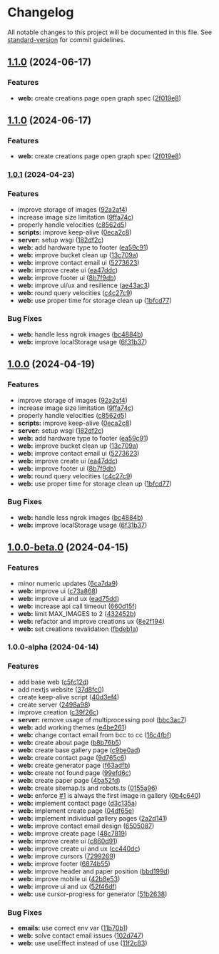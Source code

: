 # Changelog

All notable changes to this project will be documented in this file. See [standard-version](https://github.com/conventional-changelog/standard-version) for commit guidelines.

## [1.1.0](https://github.com/ojpbarbosa/particles-on-canvas/compare/v1.0.1...v1.1.0) (2024-06-17)


### Features

* **web:** create creations page open graph spec ([2f019e8](https://github.com/ojpbarbosa/particles-on-canvas/commit/2f019e8dc5825759b58a56735a38a15f06b67588))

## [1.1.0](https://github.com/ojpbarbosa/particles-on-canvas/compare/v1.0.1...v1.1.0) (2024-06-17)


### Features

* **web:** create creations page open graph spec ([2f019e8](https://github.com/ojpbarbosa/particles-on-canvas/commit/2f019e8dc5825759b58a56735a38a15f06b67588))

### [1.0.1](https://github.com/ojpbarbosa/particles-on-canvas/compare/v1.0.0-beta.0...v1.0.1) (2024-04-23)


### Features

* improve storage of images ([92a2af4](https://github.com/ojpbarbosa/particles-on-canvas/commit/92a2af4f72c08264fbb0808d8fcec280416ac874))
* increase image size limitation ([9ffa74c](https://github.com/ojpbarbosa/particles-on-canvas/commit/9ffa74c530484620b3143fc1b75b12cb789621c4))
* properly handle velocities ([c8562d5](https://github.com/ojpbarbosa/particles-on-canvas/commit/c8562d5b3df0e41eaa8ca053e1fcfdea82cc498d))
* **scripts:** improve keep-alive ([0eca2c8](https://github.com/ojpbarbosa/particles-on-canvas/commit/0eca2c80f6a1a4f9f8ed9c23450e15fecb077cc6))
* **server:** setup wsgi ([182df2c](https://github.com/ojpbarbosa/particles-on-canvas/commit/182df2c58c553511abf371769dc9fa0701fb356f))
* **web:** add hardware type to footer ([ea59c91](https://github.com/ojpbarbosa/particles-on-canvas/commit/ea59c9118ae1dda4560049451fd6bb4b68854d87))
* **web:** improve bucket clean up ([13c709a](https://github.com/ojpbarbosa/particles-on-canvas/commit/13c709a5bc64ee751160b82c6771468fd82a1305))
* **web:** improve contact email ui ([5273623](https://github.com/ojpbarbosa/particles-on-canvas/commit/5273623a3420cb76b29015f3849ecf3ed5f75286))
* **web:** improve create ui ([ea47ddc](https://github.com/ojpbarbosa/particles-on-canvas/commit/ea47ddc31d7275ac0eacb44806fe1fd575ae8e2c))
* **web:** improve footer ui ([8b7f9db](https://github.com/ojpbarbosa/particles-on-canvas/commit/8b7f9dbe805ccc83ab79ba3fb249d57fdbb009fd))
* **web:** improve ui/ux and resilience ([ae43ac3](https://github.com/ojpbarbosa/particles-on-canvas/commit/ae43ac35409c359e671bd8d02912846e5538159a))
* **web:** round query velocities ([c4c27c9](https://github.com/ojpbarbosa/particles-on-canvas/commit/c4c27c9a3d4b61e86a391a92cd27db19124091b1))
* **web:** use proper time for storage clean up ([1bfcd77](https://github.com/ojpbarbosa/particles-on-canvas/commit/1bfcd7721a293e8f508761a04f4af724783b31e1))


### Bug Fixes

* **web:** handle less ngrok images ([bc4884b](https://github.com/ojpbarbosa/particles-on-canvas/commit/bc4884b7d30aee4b1b72dbd34181b3d40df152f5))
* **web:** improve localStorage usage ([6f31b37](https://github.com/ojpbarbosa/particles-on-canvas/commit/6f31b3718c1ff10f1b97df670f05880f500374d3))

## [1.0.0](https://github.com/ojpbarbosa/particles-on-canvas/compare/v1.0.0-beta.0...v1.0.0) (2024-04-19)


### Features

* improve storage of images ([92a2af4](https://github.com/ojpbarbosa/particles-on-canvas/commit/92a2af4f72c08264fbb0808d8fcec280416ac874))
* increase image size limitation ([9ffa74c](https://github.com/ojpbarbosa/particles-on-canvas/commit/9ffa74c530484620b3143fc1b75b12cb789621c4))
* properly handle velocities ([c8562d5](https://github.com/ojpbarbosa/particles-on-canvas/commit/c8562d5b3df0e41eaa8ca053e1fcfdea82cc498d))
* **scripts:** improve keep-alive ([0eca2c8](https://github.com/ojpbarbosa/particles-on-canvas/commit/0eca2c80f6a1a4f9f8ed9c23450e15fecb077cc6))
* **server:** setup wsgi ([182df2c](https://github.com/ojpbarbosa/particles-on-canvas/commit/182df2c58c553511abf371769dc9fa0701fb356f))
* **web:** add hardware type to footer ([ea59c91](https://github.com/ojpbarbosa/particles-on-canvas/commit/ea59c9118ae1dda4560049451fd6bb4b68854d87))
* **web:** improve bucket clean up ([13c709a](https://github.com/ojpbarbosa/particles-on-canvas/commit/13c709a5bc64ee751160b82c6771468fd82a1305))
* **web:** improve contact email ui ([5273623](https://github.com/ojpbarbosa/particles-on-canvas/commit/5273623a3420cb76b29015f3849ecf3ed5f75286))
* **web:** improve create ui ([ea47ddc](https://github.com/ojpbarbosa/particles-on-canvas/commit/ea47ddc31d7275ac0eacb44806fe1fd575ae8e2c))
* **web:** improve footer ui ([8b7f9db](https://github.com/ojpbarbosa/particles-on-canvas/commit/8b7f9dbe805ccc83ab79ba3fb249d57fdbb009fd))
* **web:** round query velocities ([c4c27c9](https://github.com/ojpbarbosa/particles-on-canvas/commit/c4c27c9a3d4b61e86a391a92cd27db19124091b1))
* **web:** use proper time for storage clean up ([1bfcd77](https://github.com/ojpbarbosa/particles-on-canvas/commit/1bfcd7721a293e8f508761a04f4af724783b31e1))


### Bug Fixes

* **web:** handle less ngrok images ([bc4884b](https://github.com/ojpbarbosa/particles-on-canvas/commit/bc4884b7d30aee4b1b72dbd34181b3d40df152f5))
* **web:** improve localStorage usage ([6f31b37](https://github.com/ojpbarbosa/particles-on-canvas/commit/6f31b3718c1ff10f1b97df670f05880f500374d3))

## [1.0.0-beta.0](https://github.com/ojpbarbosa/particles-on-canvas/compare/v1.1.0...v1.0.0-beta.0) (2024-04-15)


### Features

* minor numeric updates ([6ca7da9](https://github.com/ojpbarbosa/particles-on-canvas/commit/6ca7da94aafad9b7ce155c3b9d899881d22f15dc))
* **web:** improve ui ([c73a868](https://github.com/ojpbarbosa/particles-on-canvas/commit/c73a8682fcf3870a62e0454d2fa744d000d3755b))
* **web:** improve ui and ux ([ead75dd](https://github.com/ojpbarbosa/particles-on-canvas/commit/ead75dd332cd475cbf1414fc73cd67aca6ab536e))
* **web:** increase api call timeout ([660d15f](https://github.com/ojpbarbosa/particles-on-canvas/commit/660d15f5ffa3db1837d902f1589cf6d4c075c51e))
* **web:** limit MAX_IMAGES to 2 ([432452b](https://github.com/ojpbarbosa/particles-on-canvas/commit/432452b159f41023e0415e6a3ef51fb6cad9ebdf))
* **web:** refactor and improve creations ux ([8e2f194](https://github.com/ojpbarbosa/particles-on-canvas/commit/8e2f1948572ffab911779d621dfb02541b37f80e))
* **web:** set creations revalidation ([fbdeb1a](https://github.com/ojpbarbosa/particles-on-canvas/commit/fbdeb1a064a68eea9f64da94fb96f00fd5d13acf))

### 1.0.0-alpha (2024-04-14)

### Features

- add base web ([c5fc12d](https://github.com/ojpbarbosa/particles-on-canvas/commit/c5fc12d4aac843bf88f48d8cdb771671f0c4e99d))
- add nextjs website ([37d8fc0](https://github.com/ojpbarbosa/particles-on-canvas/commit/37d8fc02439f33e47eddea98a0e7e1c8cb105015))
- create keep-alive script ([40d3ef4](https://github.com/ojpbarbosa/particles-on-canvas/commit/40d3ef4f26e24dce957d6787e51026b26ad19eb5))
- create server ([2498a98](https://github.com/ojpbarbosa/particles-on-canvas/commit/2498a9827be188e70b36e37adb1026058d9fe285))
- improve creation ([c39f26c](https://github.com/ojpbarbosa/particles-on-canvas/commit/c39f26c1f024b1d9760f4496084add167e1e23da))
- **server:** remove usage of multiprocessing pool ([bbc3ac7](https://github.com/ojpbarbosa/particles-on-canvas/commit/bbc3ac71e7929889f56a369af492ff6cdf8207a5))
- **web:** add working themes ([e4be261](https://github.com/ojpbarbosa/particles-on-canvas/commit/e4be26123b96efd1873f6f0882eda3661ac619ff))
- **web:** change contact email from bcc to cc ([16c4fbf](https://github.com/ojpbarbosa/particles-on-canvas/commit/16c4fbf898999340c18177c814ced68697b478b8))
- **web:** create about page ([b8b76b5](https://github.com/ojpbarbosa/particles-on-canvas/commit/b8b76b5f352f8210257033cd7ed28d0c310a4924))
- **web:** create base gallery page ([c9be0ad](https://github.com/ojpbarbosa/particles-on-canvas/commit/c9be0ad468d2ee6a55474c62e4aa426066866840))
- **web:** create contact page ([9d765c6](https://github.com/ojpbarbosa/particles-on-canvas/commit/9d765c6fd649449aad7501e4015ccd8814022330))
- **web:** create generator page ([f63adfb](https://github.com/ojpbarbosa/particles-on-canvas/commit/f63adfb1605ea61b1cc8988e422fa1e5b2fd653d))
- **web:** create not found page ([99efd6c](https://github.com/ojpbarbosa/particles-on-canvas/commit/99efd6ca376654872bf6c1b765833927629c03a8))
- **web:** create paper page ([4ba52fd](https://github.com/ojpbarbosa/particles-on-canvas/commit/4ba52fd7db50fe908995bfebcb1a4fe184e5732d))
- **web:** create sitemap.ts and robots.ts ([0155a96](https://github.com/ojpbarbosa/particles-on-canvas/commit/0155a96124b49584935168463f00a69e283c4bc0))
- **web:** enforce [#1](https://github.com/ojpbarbosa/particles-on-canvas/issues/1) is always the first image in gallery ([0b4c640](https://github.com/ojpbarbosa/particles-on-canvas/commit/0b4c6406cfb2677c4fbbbb70b8c15e24f28e10cc))
- **web:** implement contact page ([d3c135a](https://github.com/ojpbarbosa/particles-on-canvas/commit/d3c135a4e2efc6384567c0c3b9a8e4cfc562b020))
- **web:** implement create page ([04df65e](https://github.com/ojpbarbosa/particles-on-canvas/commit/04df65e0a626c3a5b946a309a36091f6fc7bab97))
- **web:** implement individual gallery pages ([2a2d141](https://github.com/ojpbarbosa/particles-on-canvas/commit/2a2d141d5175d155c03075be5bac7dc7b58ba63e))
- **web:** improve contact email design ([6505087](https://github.com/ojpbarbosa/particles-on-canvas/commit/6505087f4b278a0d187e14463c060081946a6b55))
- **web:** improve create page ([48c7819](https://github.com/ojpbarbosa/particles-on-canvas/commit/48c7819ef59bce691421cb296e00b213470efd81))
- **web:** improve create ui ([c860d91](https://github.com/ojpbarbosa/particles-on-canvas/commit/c860d918f93be26cc21a364849679425c3eae193))
- **web:** improve create ui and ux ([cc440dc](https://github.com/ojpbarbosa/particles-on-canvas/commit/cc440dc5034b9ac4dc66f02e13095cc0b12a78ae))
- **web:** improve cursors ([7299269](https://github.com/ojpbarbosa/particles-on-canvas/commit/729926972b68df9fb256834553b67f16703da8c7))
- **web:** improve footer ([6874b55](https://github.com/ojpbarbosa/particles-on-canvas/commit/6874b55a10b32284e38a9886f4f3f94e997b9468))
- **web:** improve header and paper position ([bbd199d](https://github.com/ojpbarbosa/particles-on-canvas/commit/bbd199d31aea728f5588bb3fa91529b221f16408))
- **web:** improve mobile ui ([42b8e53](https://github.com/ojpbarbosa/particles-on-canvas/commit/42b8e53b5a4b6189fa87846eda07043eb927ef48))
- **web:** improve ui and ux ([52f46df](https://github.com/ojpbarbosa/particles-on-canvas/commit/52f46df1ed13425baa902387fdf1d872d0628e52))
- **web:** use cursor-progress for generator ([51b2638](https://github.com/ojpbarbosa/particles-on-canvas/commit/51b26381e0d069ef9849000f16cc33d9e60c2fac))

### Bug Fixes

- **emails:** use correct env var ([11b70b1](https://github.com/ojpbarbosa/particles-on-canvas/commit/11b70b17f6d9ccf723435a2a5b2f54ddd4e28c39))
- **web:** solve contact email issues ([102d747](https://github.com/ojpbarbosa/particles-on-canvas/commit/102d747616703595b0e28a3733181d8a7046b513))
- **web:** use useEffect instead of use ([11f2c83](https://github.com/ojpbarbosa/particles-on-canvas/commit/11f2c83f34f322a7235bc9554b4c18f2bff2de00))
